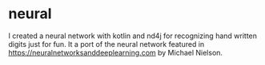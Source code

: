 # neural

I created a neural network with kotlin and nd4j for recognizing hand written digits just for fun. It a port of the
neural network featured in https://neuralnetworksanddeeplearning.com by Michael Nielson.
